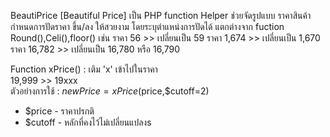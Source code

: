 BeautiPrice [Beautiful Price]
เป็น PHP function Helper ช่วยจัดรูปแบบ ราคาสินค้า
กำหนดการปัดราคา ขึ้น/ลง ให้สวยงาม โดยระบุตำแหน่งการปัดได้
แตกต่างจาก fuction Round(),Celi(),floor() 
เช่น ราคา 56 >> เปลี่ยนเป็น 59
ราคา 1,674 >>  เปลี่ยนเป็น 1,670
ราคา 16,782 >> เปลี่ยนเป็น 16,780 หรือ 16,790


Function xPrice() : เติม 'x' เข้าไปในราคา
<BR>19,999 >> 19xxx
<BR>ตัวอย่างการใช้ : $newPrice = xPrice($price,$cutoff=2)
+ $price - ราคาปรกติ
+ $cutoff - หลักที่คงไว้ไม่เปลี่ยนแปลงs